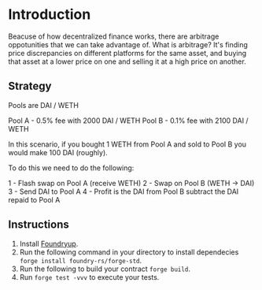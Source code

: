 # Introduction

Beacuse of how decentralized finance works, there are arbitrage oppotunities that we can take advantage of. What is arbitrage? It's finding price discrepancies on different platforms for the same asset, and buying that asset at a lower price on one and selling it at a high price on another.

## Strategy

Pools are DAI / WETH

Pool A - 0.5% fee with 2000 DAI / WETH
Pool B - 0.1% fee with 2100 DAI / WETH

In this scenario, if you bought 1 WETH from Pool A and sold to Pool B you would make 100 DAI (roughly).

To do this we need to do the following:

1 - Flash swap on Pool A (receive WETH)
2 - Swap on Pool B (WETH -> DAI)
3 - Send DAI to Pool A
4 - Profit is the DAI from Pool B subtract the DAI repaid to Pool A

## Instructions

1. Install [Foundryup](https://book.getfoundry.sh/getting-started/installation).
2. Run the following command in your directory to install dependecies `forge install foundry-rs/forge-std`.
3. Run the following to build your contract `forge build`.
4. Run `forge test -vvv` to execute your tests.
